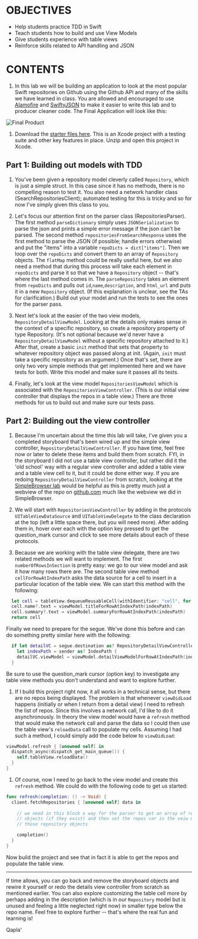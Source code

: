 OBJECTIVES
===
- Help students practice TDD in Swift
- Teach students how to build and use View Models
- Give students experience with table views
- Reinforce skills related to API handling and JSON


CONTENTS
===
1. In this lab we will be building an application to look at the most popular Swift repositories on Github using the Github API and many of the skills we have learned in class. You are allowed and encouraged to use [Alamofire](https://alamofire.github.io/Alamofire/) and [SwiftyJSON](https://github.com/SwiftyJSON/SwiftyJSON) to make it easier to write this lab and to producer cleaner code. The Final Application will look like this:

  ![Final Product](https://i.imgur.com/MJevZif.jpg)

1. Download the [starter files here](https://github.com/iOS-updates-2018/Labs/tree/master/Lab%207/StarterCodeAlamofire). This is an Xcode project with a testing suite and other key features in place.  Unzip and open this project in Xcode.

Part 1: Building out models with TDD
---
1. You've been given a repository model cleverly called `Repository`, which is just a simple struct.  In this case since it has no methods, there is no compelling reason to test it.  You also need a network handler class (SearchRepositoriesClient); automated testing for this is tricky and so for now I've simply given this class to you.

1. Let's focus our attention first on the parser class (RepositoriesParser). The first method `parseDictionary` simply uses `JSONSerialization` to parse the json and prints a simple error message if the json can't be parsed.  The second method `repositoriesFromSearchResponse` uses the first method to parse the JSON (if possible; handle errors otherwise) and put the "items" into a variable `repoDicts = dict["items"]`. Then we loop over the `repoDicts` and convert them to an array of `Repository` objects.  The `flatMap` method could be really useful here, but we also need a method that during this process will take each element in `repoDicts` and parse it so that we have a `Repository` object -- that's where the last method comes in. The `parseRepository` takes an element from `repoDicts` and pulls out `id`,`name`,`description`, and `html_url` and puts it in a new `Repository` object. (If this explanation is unclear, see the TAs for clarification.) Build out your model and run the tests to see the ones for the parser pass.

1. Next let's look at the easier of the two view models, `RepositoryDetailViewModel`. Looking at the details only makes sense in the context of a specific repository, so create a repository property of type Repository. (It's not optional because we'd never have a `RepositoryDetailViewModel` without a specific repository attached to it.) After that, create a basic `init` method that sets that property to whatever repository object was passed along at init. (Again, `init` must take a specific repository as an argument.) Once that's set, there are only two very simple methods that get implemented here and we have tests for both.  Write this model and make sure it passes all its tests.

1. Finally, let's look at the view model `RepositoriesViewModel` which is associated with the `RepositoriesViewController`. (This is our initial view controller that displays the repos in a table view.) There are three methods for us to build out and make sure our tests pass.

Part 2: Building out the view controller
---
1. Because I'm uncertain about the time this lab will take, I've given you a completed storyboard that's been wired up and the simple view controller, `RepositoryDetailViewController`. If you have time, feel free now or later to delete these items and build them from scratch. FYI, in the storyboard I did not use a table view controller, but rather did it the 'old school' way with a regular view controller and added a table view and a table view cell to it, but it could be done either way.  If you are redoing `RepositoryDetailViewController` from scratch, looking at the [SimpleBrowser lab](http://67442.cmuis.net/labs/3) would be helpful as this is pretty much just a webview of the repo on [github.com](https://github.com) much like the webview we did in SimpleBrowser.

1. We will start with `RepositoriesViewController` by adding in the protocols `UITableViewDataSource` and `UITableViewDelegate` to the class declaration at the top (left a little space there, but you will need more). After adding them in, hover over each with the option key pressed to get the question_mark cursor and click to see more details about each of these protocols.

1. Because we are working with the table view delegate, there are two related methods we will want to implement.  The first `numberOfRowsInSection` is pretty easy: we go to our view model and ask it how many rows there are. The second table view method `cellForRowAtIndexPath` asks the data source for a cell to insert in a particular location of the table view. We can start this method with the following:

  ```swift
    let cell = tableView.dequeueReusableCell(withIdentifier: "cell", for: indexPath) as! TableViewCell
    cell.name?.text = viewModel.titleForRowAtIndexPath(indexPath)
    cell.summary?.text = viewModel.summaryForRowAtIndexPath(indexPath)
    return cell
  ```

  Finally we need to prepare for the segue. We've done this before and can do something pretty similar here with the following:

  ```swift
    if let detailVC = segue.destination as? RepositoryDetailViewController,
      let indexPath = sender as? IndexPath {
      detailVC.viewModel = viewModel.detailViewModelForRowAtIndexPath(indexPath)
    }
  ```

  Be sure to use the question_mark cursor (option key) to investigate any table view methods you don't understand and want to explore further.

1. If I build this project right now, it all works in a technical sense, but there are no repos being displayed. The problem is that whenever `viewDidLoad` happens (initially or when I return from a detail view) I need to refresh the list of repos. Since this involves a network call, I'd like to do it asynchronously. In theory the view model would have a `refresh` method that would make the network call and parse the data so I could then use the table view's `reloadData` call to populate my cells. Assuming I had such a method, I could simply add the code below to `viewDidLoad`:

  ```swift
  viewModel.refresh { [unowned self] in 
    dispatch_async(dispatch_get_main_queue()) {
      self.tableView.reloadData()
    }
  }
  ```

1. Of course, now I need to go back to the view model and create this `refresh` method. We could do with the following code to get us started:

  ```swift
  func refresh(completion: () -> Void) {
    client.fetchRepositories { [unowned self] data in
      
      // we need in this block a way for the parser to get an array of repository
      // objects (if they exist) and then set the repos var in the veiw model to 
      // those repository objects

      completion()
    }
  }
  ```

  Now build the project and see that in fact it is able to get the repos and populate the table view.

---
If time allows, you can go back and remove the storyboard objects and rewire it yourself or redo the details view controller from scratch as mentioned earlier. You can also explore customizing the table cell more by perhaps adding in the description (which is in our `Repository` model but is unused and feeling a little neglected right now) in smaller type below the repo name.  Feel free to explore further -- that's where the real fun and learning is! 

Qapla'
